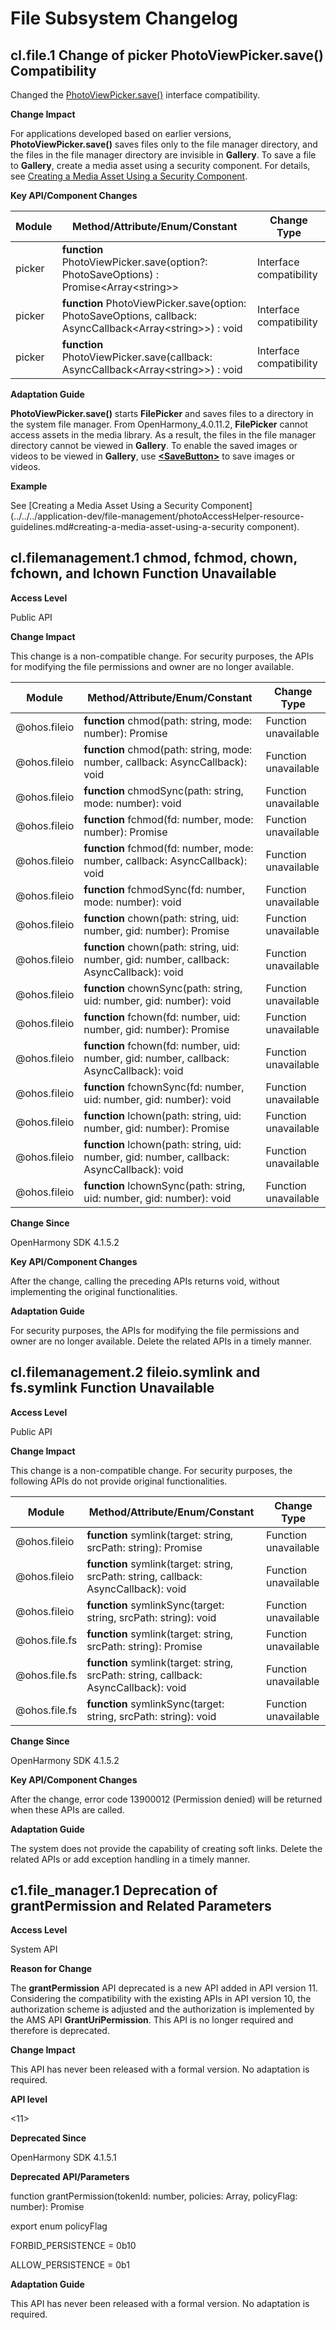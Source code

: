# File Subsystem Changelog

## cl.file.1 Change of picker PhotoViewPicker.save() Compatibility

Changed the [PhotoViewPicker.save()](https://gitee.com/openharmony/docs/tree/OpenHarmony-4.1-Beta1/en/application-dev/reference/apis/js-apis-file-picker.md#save) interface compatibility.

**Change Impact**

For applications developed based on earlier versions, **PhotoViewPicker.save()** saves files only to the file manager directory, and the files in the file manager directory are invisible in **Gallery**. To save a file to **Gallery**, create a media asset using a security component. For details, see [Creating a Media Asset Using a Security Component](../../../application-dev/file-management/photoAccessHelper-resource-guidelines.md#creating-a-media-asset-using-a-security-component).

**Key API/Component Changes**

| Module                   | Method/Attribute/Enum/Constant                                         | Change Type|
| ------------------------- | ------------------------------------------------------------ | -------- |
| picker   |   **function** PhotoViewPicker.save(option?: PhotoSaveOptions) : Promise&lt;Array&lt;string&gt;&gt; | Interface compatibility    |
| picker   |   **function** PhotoViewPicker.save(option: PhotoSaveOptions, callback: AsyncCallback&lt;Array&lt;string&gt;&gt;) : void | Interface compatibility    |
| picker   |   **function** PhotoViewPicker.save(callback: AsyncCallback&lt;Array&lt;string&gt;&gt;) : void | Interface compatibility    |

**Adaptation Guide**

**PhotoViewPicker.save()** starts **FilePicker** and saves files to a directory in the system file manager.
From OpenHarmony_4.0.11.2, **FilePicker** cannot access assets in the media library. As a result, the files in the file manager directory cannot be viewed in **Gallery**. To enable the saved images or videos to be viewed in **Gallery**, use [**\<SaveButton>**](../../../application-dev/reference/arkui-ts/ts-security-components-savebutton.md) to save images or videos.

**Example**

See [Creating a Media Asset Using a Security Component](../../../application-dev/file-management/photoAccessHelper-resource-guidelines.md#creating-a-media-asset-using-a-security component).

## cl.filemanagement.1 chmod, fchmod, chown, fchown, and lchown Function Unavailable

**Access Level**

Public API

**Change Impact**

This change is a non-compatible change. For security purposes, the APIs for modifying the file permissions and owner are no longer available.

| Module                   | Method/Attribute/Enum/Constant                                         | Change Type|
| ------------------------- | ------------------------------------------------------------ | -------- |
| @ohos.fileio        |  **function** chmod(path: string, mode: number): Promise<void> | Function unavailable    |
| @ohos.fileio        |  **function** chmod(path: string, mode: number, callback: AsyncCallback<void>): void | Function unavailable    |
| @ohos.fileio        |  **function** chmodSync(path: string, mode: number): void | Function unavailable    |
| @ohos.fileio        |  **function** fchmod(fd: number, mode: number): Promise<void> | Function unavailable    |
| @ohos.fileio        |  **function** fchmod(fd: number, mode: number, callback: AsyncCallback<void>): void | Function unavailable    |
| @ohos.fileio        |  **function** fchmodSync(fd: number, mode: number): void | Function unavailable    |
| @ohos.fileio        |  **function** chown(path: string, uid: number, gid: number): Promise<void> | Function unavailable    |
| @ohos.fileio        |  **function** chown(path: string, uid: number, gid: number, callback: AsyncCallback<void>): void | Function unavailable    |
| @ohos.fileio        |  **function** chownSync(path: string, uid: number, gid: number): void | Function unavailable    |
| @ohos.fileio        |  **function** fchown(fd: number, uid: number, gid: number): Promise<void> | Function unavailable    |
| @ohos.fileio        |  **function** fchown(fd: number, uid: number, gid: number, callback: AsyncCallback<void>): void | Function unavailable    |
| @ohos.fileio        |  **function** fchownSync(fd: number, uid: number, gid: number): void | Function unavailable    |
| @ohos.fileio        |  **function** lchown(path: string, uid: number, gid: number): Promise<void> | Function unavailable    |
| @ohos.fileio        |  **function** lchown(path: string, uid: number, gid: number, callback: AsyncCallback<void>): void | Function unavailable    |
| @ohos.fileio        |  **function** lchownSync(path: string, uid: number, gid: number): void | Function unavailable    |

**Change Since**

OpenHarmony SDK 4.1.5.2

**Key API/Component Changes**

After the change, calling the preceding APIs returns void, without implementing the original functionalities.

**Adaptation Guide**

For security purposes, the APIs for modifying the file permissions and owner are no longer available. Delete the related APIs in a timely manner.

## cl.filemanagement.2 fileio.symlink and fs.symlink Function Unavailable

**Access Level**

Public API

**Change Impact**

This change is a non-compatible change. For security purposes, the following APIs do not provide original functionalities.

| Module                   | Method/Attribute/Enum/Constant                                         | Change Type|
| ------------------------- | ------------------------------------------------------------ | -------- |
| @ohos.fileio        |  **function** symlink(target: string, srcPath: string): Promise<void> | Function unavailable    |
| @ohos.fileio        |  **function** symlink(target: string, srcPath: string, callback: AsyncCallback<void>): void | Function unavailable    |
| @ohos.fileio        |  **function** symlinkSync(target: string, srcPath: string): void | Function unavailable    |
| @ohos.file.fs       |  **function** symlink(target: string, srcPath: string): Promise<void> | Function unavailable    |
| @ohos.file.fs       |  **function** symlink(target: string, srcPath: string, callback: AsyncCallback<void>): void | Function unavailable    |
| @ohos.file.fs       |  **function** symlinkSync(target: string, srcPath: string): void | Function unavailable    |

**Change Since**

OpenHarmony SDK 4.1.5.2

**Key API/Component Changes**

After the change, error code 13900012 (Permission denied) will be returned when these APIs are called.

**Adaptation Guide**

The system does not provide the capability of creating soft links. Delete the related APIs or add exception handling in a timely manner.

## c1.file_manager.1 Deprecation of grantPermission and Related Parameters

**Access Level**

System API

**Reason for Change**

The **grantPermission** API deprecated is a new API added in API version 11. Considering the compatibility with the existing APIs in API version 10, the authorization scheme is adjusted and the authorization is implemented by the AMS API **GrantUriPermission**. This API is no longer required and therefore is deprecated.

**Change Impact**

This API has never been released with a formal version. No adaptation is required.

**API level**

<11>

**Deprecated Since**

OpenHarmony SDK 4.1.5.1

**Deprecated API/Parameters**

function grantPermission(tokenId: number, policies: Array<PolicyInfo>, policyFlag: number): Promise<void>

export enum policyFlag

FORBID_PERSISTENCE = 0b10

ALLOW_PERSISTENCE = 0b1

**Adaptation Guide**

This API has never been released with a formal version. No adaptation is required.
